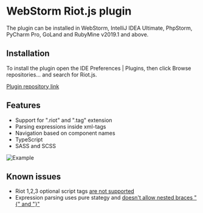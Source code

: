 # WebStorm Riot.js plugin

The plugin can be installed in WebStorm, IntelliJ IDEA Ultimate, PhpStorm, PyCharm Pro, GoLand and RubyMine v2019.1 and above.

## Installation

To install the plugin open the IDE Preferences | Plugins, then click Browse repositories... and search for Riot.js.

[Plugin repository link](https://plugins.jetbrains.com/plugin/12748-riot-js) 

## Features

* Support for ".riot" and ".tag" extension
* Parsing expressions inside xml-tags
* Navigation based on component names
* TypeScript
* SASS and SCSS

![Example](example.png)


## Known issues

* Riot 1,2,3 optional script tags [are not supported](https://github.com/anstarovoyt/intellij-riot.js/issues/8)
* Expression parsing uses pure stategy and [doesn't allow nested braces "{" and "}"](https://github.com/anstarovoyt/intellij-riot.js/issues/4)

